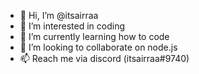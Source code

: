 - 👋 Hi, I’m @itsairraa
- 👀 I’m interested in coding
- 🌱 I’m currently learning how to code
- 💞️ I’m looking to collaborate on node.js
- 📫 Reach me via discord (itsairraa#9740)

<!---
itsairraa/itsairraa is a ✨ special ✨ repository because its `README.md` (this file) appears on your GitHub profile.
You can click the Preview link to take a look at your changes.
--->
